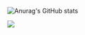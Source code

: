 <!-- ### Hi there 👋 -->

<!--
**KK56ken/KK56ken** is a ✨ _special_ ✨ repository because its `README.md` (this file) appears on your GitHub profile.

Here are some ideas to get you started:

- 🔭 I’m currently working on ...
- 🌱 I’m currently learning ...
- 👯 I’m looking to collaborate on ...
- 🤔 I’m looking for help with ...
- 💬 Ask me about ...
- 📫 How to reach me: ...
- 😄 Pronouns: ...
- ⚡ Fun fact: ...
-->
![Anurag's GitHub stats](https://github-readme-stats.vercel.app/api?username=KK56ken&show_icons=true&theme=radical)

<a href="https://github.com/KK56ken/github-readme">
  <img align="left" src="https://github-readme-stats.vercel.app/api/top-langs/?username=KK56ken" />
</a>
